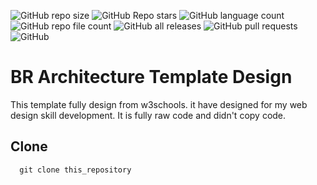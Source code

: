 ![GitHub repo size](https://img.shields.io/github/repo-size/devmdmohiuddin/br-architecture-template-design)
![GitHub Repo stars](https://img.shields.io/github/stars/devmdmohiuddin/br-architecture-template-design)
![GitHub language count](https://img.shields.io/github/languages/count/devmdmohiuddin/br-architecture-template-design)
![GitHub repo file count](https://img.shields.io/github/directory-file-count/devmdmohiuddin/br-architecture-template-design)
![GitHub all releases](https://img.shields.io/github/downloads/devmdmohiuddin/br-architecture-template-design/total)
![GitHub pull requests](https://img.shields.io/github/issues-pr/devmdmohiuddin/br-architecture-template-design)
![GitHub](https://img.shields.io/github/license/devmdmohiuddin/scroll-indicator)

# BR Architecture Template Design

This template fully design from w3schools. it have designed for my web design skill development. It is fully raw code and didn't copy code.

## Clone

```
  git clone this_repository
```